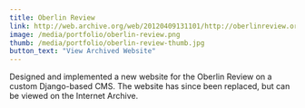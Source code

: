```yaml
---
title: Oberlin Review
link: http://web.archive.org/web/20120409131101/http://oberlinreview.org/
image: /media/portfolio/oberlin-review.png
thumb: /media/portfolio/oberlin-review-thumb.jpg
button_text: "View Archived Website"
---
```


Designed and implemented a new website for the Oberlin Review on a custom Django-based CMS. The website has since been replaced, but can be viewed on the Internet Archive.